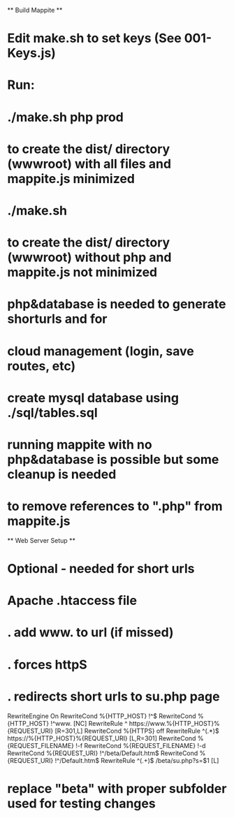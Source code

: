 ** Build Mappite **
# Edit make.sh to set keys (See 001-Keys.js)
# Run:
# ./make.sh php prod 
# to create the dist/ directory (wwwroot) with all files and mappite.js minimized
# ./make.sh
# to create the dist/ directory (wwwroot) without php and mappite.js not minimized
#
# php&database is needed to generate shorturls and for
#            cloud management (login, save routes, etc) 
# 	     create mysql database using ./sql/tables.sql
#	running mappite with no php&database is possible but some cleanup is needed
#	to remove references to ".php" from mappite.js

** Web Server Setup **
# Optional - needed for short urls
# Apache .htaccess file
# . add www. to url (if missed)
# . forces httpS
# . redirects short urls to su.php page
RewriteEngine On
RewriteCond %{HTTP_HOST} !^$
RewriteCond %{HTTP_HOST} !^www\. [NC]
RewriteRule ^ https://www.%{HTTP_HOST}%{REQUEST_URI} [R=301,L]
RewriteCond %{HTTPS} off 
RewriteRule ^(.*)$ https://%{HTTP_HOST}%{REQUEST_URI} [L,R=301]
RewriteCond %{REQUEST_FILENAME} !-f
RewriteCond %{REQUEST_FILENAME} !-d
RewriteCond %{REQUEST_URI} !^/beta/Default.htm$
RewriteCond %{REQUEST_URI} !^/Default.htm$
RewriteRule ^(.+)$ /beta/su.php?s=$1 [L]
# replace "beta" with proper subfolder used for testing changes

